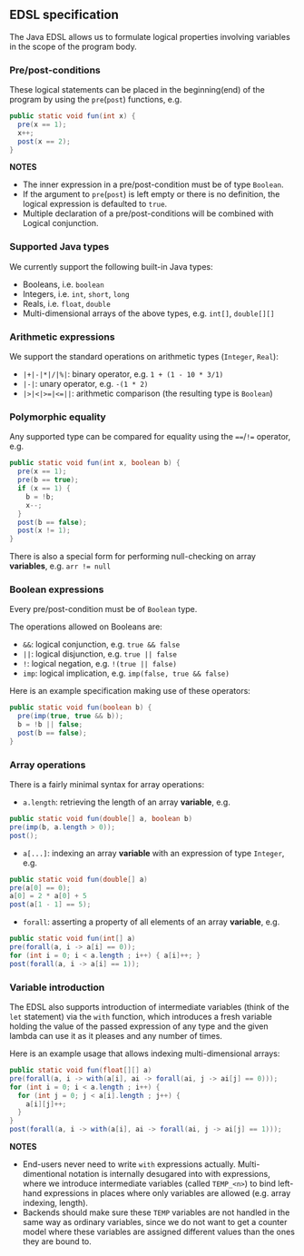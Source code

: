 ## EDSL specification

The Java EDSL allows us to formulate logical properties involving variables in
the scope of the program body.

### Pre/post-conditions

These logical statements can be placed in the beginning(end)
of the program by using the `pre`(`post`) functions, e.g.
```java
public static void fun(int x) {
  pre(x == 1);
  x++;
  post(x == 2);
}
```

**NOTES**
- The inner expression in a pre/post-condition must be of type `Boolean`.
- If the argument to `pre`(`post`) is left empty or there is no definition, the
logical expression is defaulted to `true`.
- Multiple declaration of a pre/post-conditions will be combined with Logical
conjunction.

### Supported Java types

We currently support the following built-in Java types:
 * Booleans, i.e. `boolean`
 * Integers, i.e. `int`, `short`, `long`
 * Reals, i.e. `float`, `double`
 * Multi-dimensional arrays of the above types, e.g. `int[]`, `double[][]`

### Arithmetic expressions

We support the standard operations on arithmetic types (`Integer`, `Real`):
 * `|+|-|*|/|%|`: binary operator, e.g. `1 + (1 - 10 * 3/1)`
 * `|-|`: unary operator, e.g. `-(1 * 2)`
 * `|>|<|>=|<=||`: arithmetic comparison (the resulting type is `Boolean`)

### Polymorphic equality

Any supported type can be compared for equality using the `==`/`!=` operator, e.g.
```java
public static void fun(int x, boolean b) {
  pre(x == 1);
  pre(b == true);
  if (x == 1) {
    b = !b;
    x--;
  }
  post(b == false);
  post(x != 1);
}
```

There is also a special form for performing null-checking on array **variables**, e.g. `arr != null`

### Boolean expressions

Every pre/post-condition must be of `Boolean` type.

The operations allowed on Booleans are:
 * `&&`: logical conjunction, e.g. `true && false`
 * `||`: logical disjunction, e.g. `true || false`
 * `!`: logical negation, e.g. `!(true || false)`
 * `imp`: logical implication, e.g. `imp(false, true && false)`

Here is an example specification making use of these operators:
```java
public static void fun(boolean b) {
  pre(imp(true, true && b));
  b = !b || false;
  post(b == false);
}
 ```

### Array operations

There is a fairly minimal syntax for array operations:
 * `a.length`: retrieving the length of an array **variable**, e.g.

 ```java
 public static void fun(double[] a, boolean b)
 pre(imp(b, a.length > 0));
 post();
 ```

 * `a[...]`: indexing an array **variable** with an expression of type `Integer`, e.g.

 ```java
 public static void fun(double[] a)
 pre(a[0] == 0);
 a[0] = 2 * a[0] + 5
 post(a[1 - 1] == 5);
 ```

 * `forall`: asserting a property of all elements of an array **variable**, e.g.

 ```java
 public static void fun(int[] a)
 pre(forall(a, i -> a[i] == 0));
 for (int i = 0; i < a.length ; i++) { a[i]++; }
 post(forall(a, i -> a[i] == 1));
 ```

### Variable introduction

The EDSL also supports introduction of intermediate variables
(think of the `let` statement) via the `with` function, which introduces a
fresh variable holding the value of the passed expression of any type and the given
lambda can use it as it pleases and any number of times.

Here is an example usage that allows indexing multi-dimensional arrays:
```java
public static void fun(float[][] a)
pre(forall(a, i -> with(a[i], ai -> forall(ai, j -> ai[j] == 0)));
for (int i = 0; i < a.length ; i++) {
  for (int j = 0; j < a[i].length ; j++) {
    a[i][j]++;
  }
}
post(forall(a, i -> with(a[i], ai -> forall(ai, j -> ai[j] == 1)));
```

**NOTES**
- End-users never need to write `with` expressions actually. Multi-dimentional
notation is internally desugared into with expressions, where we introduce
intermediate variables (called `TEMP_<n>`) to bind left-hand expressions in
places where only variables are allowed (e.g. array indexing, length).
- Backends should make sure these `TEMP` variables are not handled in the same
way as ordinary variables, since we do not want to get a counter model where
these variables are assigned different values than the ones they are bound to.
